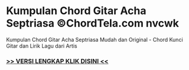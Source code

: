 
 # Kumpulan Chord Gitar Acha Septriasa ©ChordTela.com nvcwk


Kumpulan Chord Gitar Acha Septriasa Mudah dan Original - Chord Kunci Gitar dan Lirik Lagu dari Artis

###  <a href="https://shortlighzx.web.app?sq=Kumpulan Chord Gitar Acha Septriasa ©ChordTela.com"> >> VERSI LENGKAP KLIK DISINI << </a>
